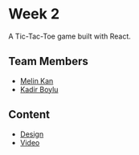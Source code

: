 # Week 2

A Tic-Tac-Toe game built with React.

## Team Members

- [Melin Kan](https://github.com/duvainel)
- [Kadir Boylu](https://github.com/kadirboylu)

## Content

- [Design](https://www.figma.com/file/9WxsY4qgl7Elca9cv9Y5z6/Untitled?node-id=0%3A1)
- [Video](https://www.loom.com/share/f6db31129ce64027b011a872dd91b867)
